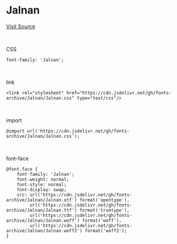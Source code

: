 # Jalnan

[Visit Source](https://www.goodchoice.kr/font#is-fifth)

&nbsp;

CSS

```
font-family: 'Jalnan';
```

&nbsp;

link

```
<link rel="stylesheet" href="https://cdn.jsdelivr.net/gh/fonts-archive/Jalnan/Jalnan.css" type="text/css"/>
```

&nbsp;

import

```
@import url('https://cdn.jsdelivr.net/gh/fonts-archive/Jalnan/Jalnan.css');
```

&nbsp;

font-face

```
@font-face {
    font-family: 'Jalnan';
    font-weight: normal;
    font-style: normal;
    font-display: swap;
    src: url('https://cdn.jsdelivr.net/gh/fonts-archive/Jalnan/Jalnan.otf') format('opentype'),
         url('https://cdn.jsdelivr.net/gh/fonts-archive/Jalnan/Jalnan.ttf') format('truetype'),
         url('https://cdn.jsdelivr.net/gh/fonts-archive/Jalnan/Jalnan.woff') format('woff'),
         url('https://cdn.jsdelivr.net/gh/fonts-archive/Jalnan/Jalnan.woff2') format('woff2');
}
```
